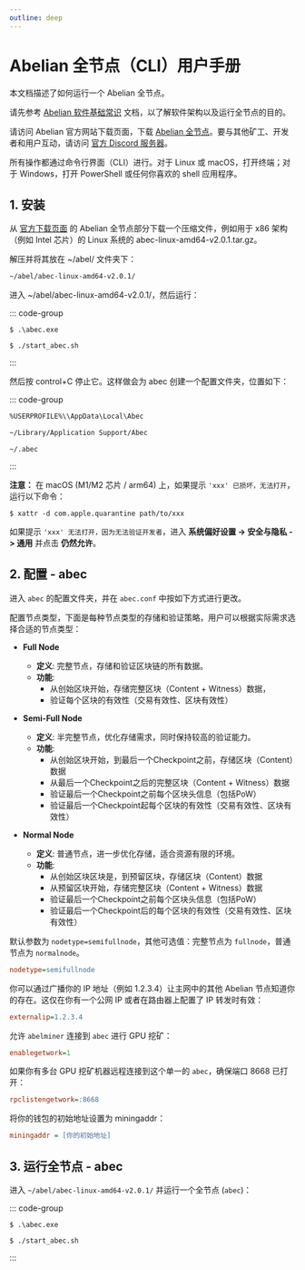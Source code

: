 ```yaml
---
outline: deep
---
```


# Abelian 全节点（CLI）用户手册

本文档描述了如何运行一个 Abelian 全节点。

请先参考 [Abelian 软件基础常识](/zh/guide/) 文档，以了解软件架构以及运行全节点的目的。

请访问 Abelian 官方网站下载页面，下载 [Abelian 全节点](/zh/downloads/latest#abelian-全节点)。要与其他矿工、开发者和用户互动，请访问 [官方 Discord 服务器](https://discord.com/invite/5rrDxP29hx)。

所有操作都通过命令行界面（CLI）进行。对于 Linux 或 macOS，打开终端；对于 Windows，打开 PowerShell 或任何你喜欢的 shell 应用程序。

## 1. 安装

从 [官方下载页面](/zh/downloads/latest#abelian-全节点) 的 Abelian 全节点部分下载一个压缩文件，例如用于 x86 架构（例如 Intel 芯片）的 Linux 系统的 abec-linux-amd64-v2.0.1.tar.gz。

解压并将其放在 ~/abel/ 文件夹下：

```txt
~/abel/abec-linux-amd64-v2.0.1/
```

进入 ~/abel/abec-linux-amd64-v2.0.1/，然后运行：

::: code-group
```shell [Windows]
$ .\abec.exe
```
```shell [macOS 和 Linux]
$ ./start_abec.sh
```
:::

然后按 control+C 停止它。这样做会为 abec 创建一个配置文件夹，位置如下：

::: code-group
```txt [Windows]
%USERPROFILE%\\AppData\Local\Abec
```
```txt [macOS]
~/Library/Application Support/Abec
```
```text [Linux]
~/.abec
```
:::

**注意：** 在 macOS (M1/M2 芯片 / arm64) 上，如果提示 `'xxx' 已损坏，无法打开`，运行以下命令：

```shell
$ xattr -d com.apple.quarantine path/to/xxx
```

如果提示 `'xxx' 无法打开，因为无法验证开发者`，进入 **系统偏好设置 -> 安全与隐私 -> 通用** 并点击 **仍然允许**。

## 2. 配置 - abec

进入 `abec` 的配置文件夹，并在 `abec.conf` 中按如下方式进行更改。

配置节点类型，下面是每种节点类型的存储和验证策略，用户可以根据实际需求选择合适的节点类型：

- **Full Node**
  - **定义**: 完整节点，存储和验证区块链的所有数据。
  - **功能**:
    - 从创始区块开始，存储完整区块（Content + Witness）数据，
    - 验证每个区块的有效性（交易有效性、区块有效性）

- **Semi-Full Node**
  - **定义**: 半完整节点，优化存储需求，同时保持较高的验证能力。
  - **功能**:
	- 从创始区块开始，到最后一个Checkpoint之前，存储区块（Content）数据
	- 从最后一个Checkpoint之后的完整区块（Content + Witness）数据
	- 验证最后一个Checkpoint之前每个区块头信息（包括PoW）
	- 验证最后一个Checkpoint起每个区块的有效性（交易有效性、区块有效性）

- **Normal Node**
  - **定义**: 普通节点，进一步优化存储，适合资源有限的环境。
  - **功能**:
	- 从创始区块区块是，到预留区块，存储区块（Content）数据
	- 从预留区块开始，存储完整区块（Content + Witness）数据
	- 验证最后一个Checkpoint之前每个区块头信息（包括PoW）
	- 验证最后一个Checkpoint后的每个区块的有效性（交易有效性、区块有效性）

默认参数为 `nodetype=semifullnode`，其他可选值：完整节点为 `fullnode`，普通节点为 `normalnode`。

```ini
nodetype=semifullnode
```

你可以通过广播你的 IP 地址（例如 1.2.3.4）让主网中的其他 Abelian 节点知道你的存在。这仅在你有一个公网 IP 或者在路由器上配置了 IP 转发时有效：

```ini
externalip=1.2.3.4
```

允许 `abelminer` 连接到 `abec` 进行 GPU 挖矿：

```ini
enablegetwork=1
```

如果你有多台 GPU 挖矿机器远程连接到这个单一的 `abec`，确保端口 8668 已打开：

```ini
rpclistengetwork=:8668
```

将你的钱包的初始地址设置为 miningaddr：

```ini
miningaddr = [你的初始地址]
```

## 3. 运行全节点 - abec

进入 `~/abel/abec-linux-amd64-v2.0.1/` 并运行一个全节点 (`abec`)：

::: code-group
```shell [Windows]
$ .\abec.exe
```
```shell [macOS and Linux]
$ ./start_abec.sh
```
:::